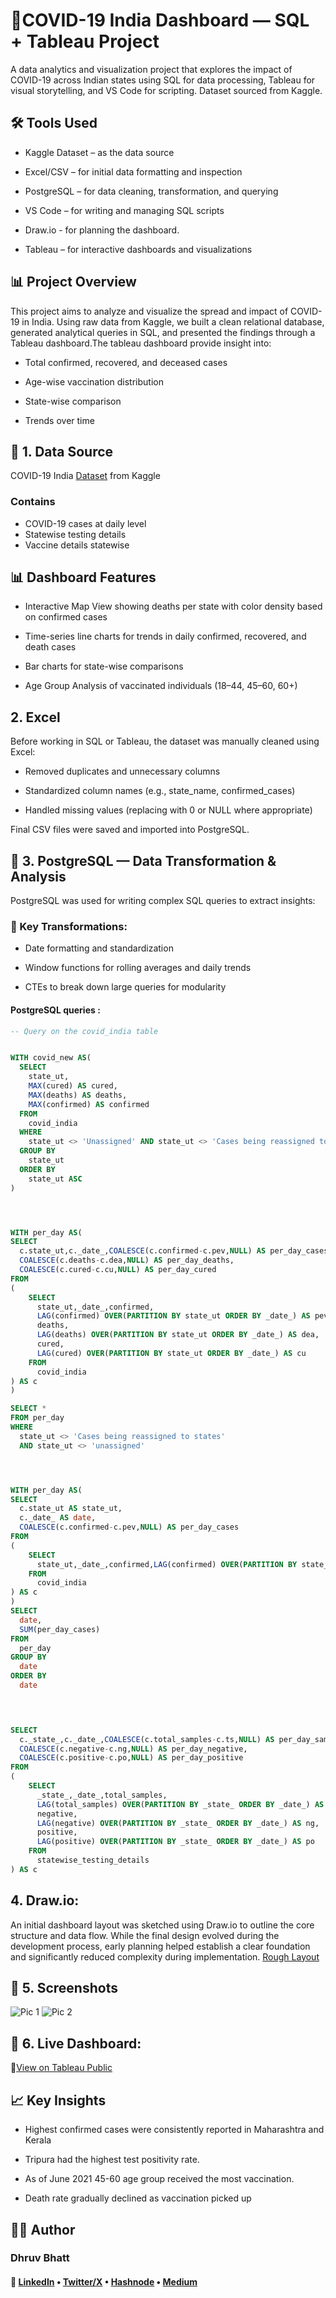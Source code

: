 # 🦠COVID-19 India Dashboard — SQL + Tableau Project

A data analytics and visualization project that explores the impact of COVID-19 across Indian states using SQL for data processing, Tableau for visual storytelling, and VS Code for scripting.
Dataset sourced from Kaggle.

## 🛠 Tools Used

- Kaggle Dataset – as the data source

- Excel/CSV – for initial data formatting and inspection

- PostgreSQL – for data cleaning, transformation, and querying

- VS Code – for writing and managing SQL scripts

- Draw.io - for planning the dashboard.

- Tableau – for interactive dashboards and visualizations


## 📊 Project Overview

This project aims to analyze and visualize the spread and impact of COVID-19 in India. Using raw data from Kaggle, we built a clean relational database, generated analytical queries in SQL, and presented the findings through a Tableau dashboard.The tableau dashboard provide insight into:
- Total confirmed, recovered, and deceased cases

- Age-wise vaccination distribution

- State-wise comparison

- Trends over time

## 📁 1. Data Source

COVID-19 India [Dataset](https://www.kaggle.com/datasets/sudalairajkumar/covid19-in-india) from Kaggle

### Contains 
- COVID-19 cases at daily level
- Statewise testing details
- Vaccine details statewise


## 📊 Dashboard Features

- Interactive Map View showing deaths per state with color density based on confirmed cases

- Time-series line charts for trends in daily confirmed, recovered, and death cases

- Bar charts for state-wise comparisons

- Age Group Analysis of vaccinated individuals (18–44, 45–60, 60+)


##  2. Excel

Before working in SQL or Tableau, the dataset was manually cleaned using Excel:

- Removed duplicates and unnecessary columns

- Standardized column names (e.g., state_name, confirmed_cases)

- Handled missing values (replacing with 0 or NULL where appropriate)

Final CSV files were saved and imported into PostgreSQL.


## 🐘 3. PostgreSQL — Data Transformation & Analysis
PostgreSQL was used for writing complex SQL queries to extract insights:

### 🔧 Key Transformations:
- Date formatting and standardization

- Window functions for rolling averages and daily trends

- CTEs to break down large queries for modularity

#### PostgreSQL queries :

```sql
-- Query on the covid_india table 


WITH covid_new AS(
  SELECT 
    state_ut,
	MAX(cured) AS cured,
	MAX(deaths) AS deaths,
	MAX(confirmed) AS confirmed
  FROM
    covid_india
  WHERE 
    state_ut <> 'Unassigned' AND state_ut <> 'Cases being reassigned to states'
  GROUP BY
    state_ut
  ORDER BY
    state_ut ASC
)




WITH per_day AS(
SELECT
  c.state_ut,c._date_,COALESCE(c.confirmed-c.pev,NULL) AS per_day_cases,
  COALESCE(c.deaths-c.dea,NULL) AS per_day_deaths,
  COALESCE(c.cured-c.cu,NULL) AS per_day_cured
FROM
(
	SELECT
	  state_ut,_date_,confirmed,
	  LAG(confirmed) OVER(PARTITION BY state_ut ORDER BY _date_) AS pev,
	  deaths,
	  LAG(deaths) OVER(PARTITION BY state_ut ORDER BY _date_) AS dea,
	  cured,
	  LAG(cured) OVER(PARTITION BY state_ut ORDER BY _date_) AS cu
	FROM
	  covid_india 
) AS c
)

SELECT *
FROM per_day
WHERE 
  state_ut <> 'Cases being reassigned to states' 
  AND state_ut <> 'unassigned'




WITH per_day AS(
SELECT
  c.state_ut AS state_ut,
  c._date_ AS date,
  COALESCE(c.confirmed-c.pev,NULL) AS per_day_cases
FROM
(
	SELECT
	  state_ut,_date_,confirmed,LAG(confirmed) OVER(PARTITION BY state_ut ORDER BY _date_) AS pev
	FROM
	  covid_india 
) AS c
)
SELECT
  date,
  SUM(per_day_cases)
FROM
  per_day
GROUP BY
  date
ORDER BY
  date
    



SELECT
  c._state_,c._date_,COALESCE(c.total_samples-c.ts,NULL) AS per_day_samples,
  COALESCE(c.negative-c.ng,NULL) AS per_day_negative,
  COALESCE(c.positive-c.po,NULL) AS per_day_positive
FROM
(
	SELECT
	  _state_,_date_,total_samples,
	  LAG(total_samples) OVER(PARTITION BY _state_ ORDER BY _date_) AS ts,
	  negative,
	  LAG(negative) OVER(PARTITION BY _state_ ORDER BY _date_) AS ng,
	  positive,
	  LAG(positive) OVER(PARTITION BY _state_ ORDER BY _date_) AS po
	FROM
	  statewise_testing_details
) AS c

```


## 4. Draw.io:
An initial dashboard layout was sketched using Draw.io to outline the core structure and data flow. While the final design evolved during the development process, early planning helped establish a clear foundation and significantly reduced complexity during implementation.
[Rough Layout](https://app.diagrams.net/#G1gdGFSqgYZUmLARA1kgWN6uRz3xMBr02G#%7B%22pageId%22%3A%22g7XfYoJWnmRFMn4iwCFl%22%7D)


## 📸 5. Screenshots

![Pic 1](https://github.com/Dhruv-gif-hub/covid_india/blob/main/Screenshots/pic1.png)
![Pic 2](https://github.com/Dhruv-gif-hub/covid_india/blob/main/Screenshots/pic2.png)


## 🔗 6. Live Dashboard:
📍[View on Tableau Public](https://public.tableau.com/app/profile/dhruv.bhatt1880/viz/Covid_19_India_17499761388210/CovidTrendsoverview)


## 📈 Key Insights

- Highest confirmed cases were consistently reported in Maharashtra and Kerala

- Tripura had the highest test positivity rate.

- As of June 2021 45-60 age group received the most vaccination.

- Death rate gradually declined as vaccination picked up


## 🙋‍♂️ Author
### Dhruv Bhatt

#### 🔗 [LinkedIn](https://www.linkedin.com/in/dhruv-bhatt-820b61352/) • [Twitter/X](https://x.com/DhruvBhatt47863) • [Hashnode](https://hashnode.com/@ChiefConnector) • [Medium](https://medium.com/@dhruvbhatt938_72019) 
